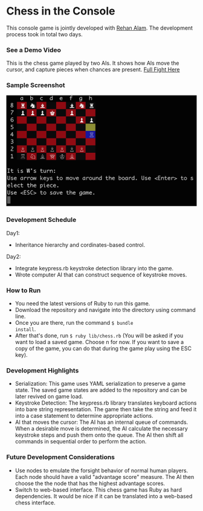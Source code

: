 # Chess in the Console #
This console game is jointly developed with [Rehan Alam][rehan-alam]. The development process took in total two days.

[rehan-alam]: https://github.com/ralam

### See a Demo Video ###
This is the chess game played by two AIs. It shows how AIs move the cursor, and capture pieces when chances are present. [Full Fight Here][ai-fight]

[ai-fight]: https://www.youtube.com/watch?v=NMLvO75pSBw

### Sample Screenshot ###
![chess]

[chess]: ./images/chess.png

### Development Schedule ###
Day1:
+ Inheritance hierarchy and cordinates-based control.<br/>

Day2:
+ Integrate keypress.rb keystroke detection library into the game.
+ Wrote computer AI that can construct sequence of keystroke moves.

### How to Run ###
+ You need the latest versions of Ruby to run this game.
+ Download the repository and navigate into the directory using command line.
+ Once you are there, run the command <code>$ bundle install</code>.
+ After that's done, run <code>$ ruby lib/chess.rb</code> (You will be asked if you want to load a saved game. Choose n for now. If you want to save a copy of the game, you can do that during the game play using the ESC key).

### Development Highlights ###

+ Serialization: This game uses YAML serialization to preserve a game state. The saved game states are added to the repository and can be later revived on game load.
+ Keystroke Detection: The keypress.rb library translates keyboard actions into bare string representation. The game then take the string and feed it into a case statement to determine appropriate actions.
+ AI that moves the cursor: The AI has an internal queue of commands. When a desirable move is determined, the AI calculate the necessary keystroke steps and push them onto the queue. The AI then shift all commands in sequential order to perform the action.

### Future Development Considerations ###
+ Use nodes to emulate the forsight behavior of normal human players. Each node should have a valid "advantage score" measure. The AI then choose the the node that has the highest advantage scores.
+ Switch to web-based interface. This chess game has Ruby as hard dependencies. It would be nice if it can be translated into a web-based chess interface.
